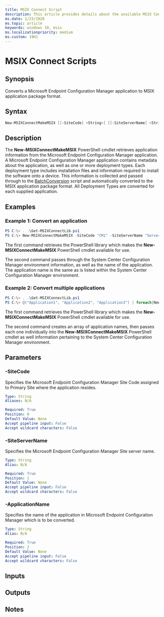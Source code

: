 ```yaml
---
title: MSIX Connect Script
description: This article provides details about the available MSIX Connect Script.
ms.date: 1/23/2020
ms.topic: article
keywords: windows 10, msix
ms.localizationpriority: medium
ms.custom: 19H1
---
```


# MSIX Connect Scripts
## Synopsis
Converts a Microsoft Endpoint Configuration Manager application to MSIX application package format.


## Syntax
```powershell
New-MSIXConnectMakeMSIX [[-SiteCode] <String>] [[-SiteServerName] <String>] [[-ApplicationName] <String>]
```

## Description
The **New-MSIXConnectMakeMSIX** PowerShell cmdlet retrieves application information from the Microsoft Endpoint Configuration Manager application. A Microsoft Endpoint Configuration Manager application contains metadata about the application, as well as one or more deployment types. Each deployment type includes installation files and information required to install the software onto a device. This information is collected and passed through to the [BatchConversion](https://github.com/microsoft/MSIX-Toolkit/tree/master/Scripts/BatchConversion) script and automatically converted to the MSIX application package format. All Deployment Types are converted for each supplied application.

## Examples
### Example 1: Convert an application
```powershell
PS C:\> . .\Get-MSIXConnectLib.ps1
PS C:\> New-MSIXConnectMakeMSIX -SiteCode "CM1" -SiteServerName "ServerName" -ApplicationName "Application1"
```

The first command retrieves the PowerShell library which makes the **New-MSIXConnectMakeMSIX** PowerShell cmdlet available for use.

The second command passes through the System Center Configuration Manager environment information, as well as the name of the application. The application name is the same as is listed within the System Center Configuration Manager environment.

### Example 2: Convert multiple applications
```powershell
PS C:\> . .\Get-MSIXConnectLib.ps1
PS C:\> @("Application1", "Application2", "Application3") | foreach{New-MSIXConnectMakeMSIX -SiteCode "CM1" -SiteServerName "ServerName" -ApplicationName $_}
```
The first command retrieves the PowerShell library which makes the **New-MSIXConnectMakeMSIX** PowerShell cmdlet available for use.

The second command creates an array of application names, then passes each one individually into the **New-MSIXConnectMakeMSIX** PowerShell cmdlet as well information pertaining to the System Center Configuration Manager environment.

## Parameters
### -SiteCode
Specifies the Microsoft Endpoint Configuration Manager Site Code assigned to Primary Site where the application resides.

```YAML
Type: String
Aliases: N/A

Required: True
Position: 0
Default Value: None
Accept pipeline input: False
Accept wildcard characters: False
```

### -SiteServerName
Specifies the Microsoft Endpoint Configuration Manager Site server name.

```YAML
Type: String
Alias: N/A

Required: True
Position: 1
Default Value: None
Accept pipeline input: False
Accept wildcard characters: False
```

### -ApplicationName
Specifies the name of the application in Microsoft Endpoint Configuration Manager which is to be converted.

```YAML
Type: String
Alias: N/A

Required: True
Position: 2
Default Value: None
Accept pipeline input: False
Accept wildcard characters: False
```

## Inputs
## Outputs
## Notes
